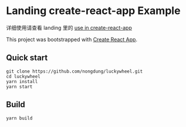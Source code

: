 # Landing create-react-app Example

详细使用请查看 landing 里的 [use in create-react-app](https://landing.ant.design/docs/use/create-react-app)

This project was bootstrapped with [Create React App](https://github.com/facebook/create-react-app).

## Quick start
```
git clone https://github.com/nongdung/luckywheel.git
cd luckywheel
yarn install
yarn start
```

## Build
```
yarn build
```
